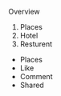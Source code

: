 <ht>Overview</h5>
<ol>
<li>Places </li>
<li>Hotel</li>
<li>Resturent</li>

</ol>
<ul>
<li>Places </li>
<li>Like</li>
<li>Comment</li>
<li>Shared</li>


</ul>
